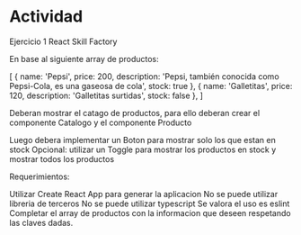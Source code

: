 # Actividad

Ejercicio 1 React Skill Factory

En base al siguiente array de productos:

[
  { name: 'Pepsi', price: 200, description: 'Pepsi, también conocida como Pepsi-Cola, es una gaseosa de cola', stock: true },
  { name: 'Galletitas', price: 120, description: 'Galletitas surtidas', stock: false },
]

Deberan mostrar el catago de productos, para ello deberan crear el componente Catalogo y el componente Producto

Luego debera implementar un Boton para mostrar solo los que estan en stock
Opcional: utilizar un Toggle para mostrar los productos en stock y mostrar todos los productos

Requerimientos:

Utilizar Create React App para generar la aplicacion
No se puede utilizar libreria de terceros
No se puede utilizar typescript
Se valora el uso es eslint
Completar el array de productos con la informacion que deseen respetando las claves dadas.